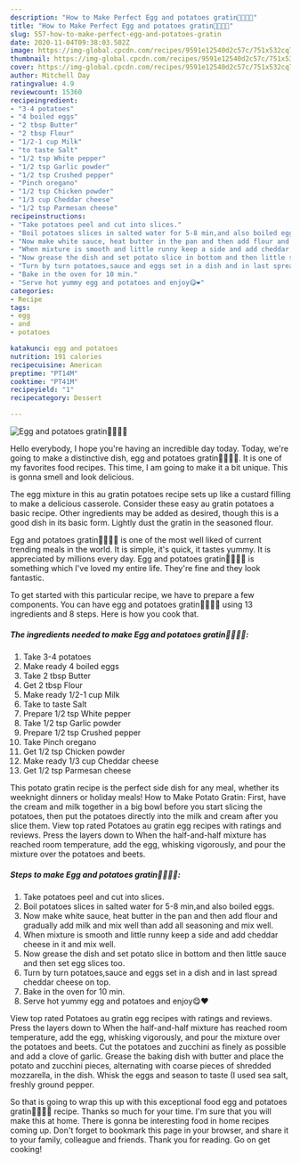 ```yaml
---
description: "How to Make Perfect Egg and potatoes gratin🥔🥚🧀🥘"
title: "How to Make Perfect Egg and potatoes gratin🥔🥚🧀🥘"
slug: 557-how-to-make-perfect-egg-and-potatoes-gratin
date: 2020-11-04T09:38:03.502Z
image: https://img-global.cpcdn.com/recipes/9591e12540d2c57c/751x532cq70/egg-and-potatoes-gratin🥔🥚🧀🥘-recipe-main-photo.jpg
thumbnail: https://img-global.cpcdn.com/recipes/9591e12540d2c57c/751x532cq70/egg-and-potatoes-gratin🥔🥚🧀🥘-recipe-main-photo.jpg
cover: https://img-global.cpcdn.com/recipes/9591e12540d2c57c/751x532cq70/egg-and-potatoes-gratin🥔🥚🧀🥘-recipe-main-photo.jpg
author: Mitchell Day
ratingvalue: 4.9
reviewcount: 15360
recipeingredient:
- "3-4 potatoes"
- "4 boiled eggs"
- "2 tbsp Butter"
- "2 tbsp Flour"
- "1/2-1 cup Milk"
- "to taste Salt"
- "1/2 tsp White pepper"
- "1/2 tsp Garlic powder"
- "1/2 tsp Crushed pepper"
- "Pinch oregano"
- "1/2 tsp Chicken powder"
- "1/3 cup Cheddar cheese"
- "1/2 tsp Parmesan cheese"
recipeinstructions:
- "Take potatoes peel and cut into slices."
- "Boil potatoes slices in salted water for 5-8 min,and also boiled eggs."
- "Now make white sauce, heat butter in the pan and then add flour and gradually add milk and mix well than add all seasoning and mix well."
- "When mixture is smooth and little runny keep a side and add cheddar cheese in it and mix well."
- "Now grease the dish and set potato slice in bottom and then little sauce and then set egg slices too."
- "Turn by turn potatoes,sauce and eggs set in a dish and in last spread cheddar cheese on top."
- "Bake in the oven for 10 min."
- "Serve hot yummy egg and potatoes and enjoy😋❤️"
categories:
- Recipe
tags:
- egg
- and
- potatoes

katakunci: egg and potatoes 
nutrition: 191 calories
recipecuisine: American
preptime: "PT14M"
cooktime: "PT41M"
recipeyield: "1"
recipecategory: Dessert

---
```



![Egg and potatoes gratin🥔🥚🧀🥘](https://img-global.cpcdn.com/recipes/9591e12540d2c57c/751x532cq70/egg-and-potatoes-gratin🥔🥚🧀🥘-recipe-main-photo.jpg)

Hello everybody, I hope you're having an incredible day today. Today, we're going to make a distinctive dish, egg and potatoes gratin🥔🥚🧀🥘. It is one of my favorites food recipes. This time, I am going to make it a bit unique. This is gonna smell and look delicious.

The egg mixture in this au gratin potatoes recipe sets up like a custard filling to make a delicious casserole. Consider these easy au gratin potatoes a basic recipe. Other ingredients may be added as desired, though this is a good dish in its basic form. Lightly dust the gratin in the seasoned flour.

Egg and potatoes gratin🥔🥚🧀🥘 is one of the most well liked of current trending meals in the world. It is simple, it's quick, it tastes yummy. It is appreciated by millions every day. Egg and potatoes gratin🥔🥚🧀🥘 is something which I've loved my entire life. They're fine and they look fantastic.


To get started with this particular recipe, we have to prepare a few components. You can have egg and potatoes gratin🥔🥚🧀🥘 using 13 ingredients and 8 steps. Here is how you cook that.

<!--inarticleads1-->

##### The ingredients needed to make Egg and potatoes gratin🥔🥚🧀🥘:

1. Take 3-4 potatoes
1. Make ready 4 boiled eggs
1. Take 2 tbsp Butter
1. Get 2 tbsp Flour
1. Make ready 1/2-1 cup Milk
1. Take to taste Salt
1. Prepare 1/2 tsp White pepper
1. Take 1/2 tsp Garlic powder
1. Prepare 1/2 tsp Crushed pepper
1. Take Pinch oregano
1. Get 1/2 tsp Chicken powder
1. Make ready 1/3 cup Cheddar cheese
1. Get 1/2 tsp Parmesan cheese


This potato gratin recipe is the perfect side dish for any meal, whether its weeknight dinners or holiday meals! How to Make Potato Gratin: First, have the cream and milk together in a big bowl before you start slicing the potatoes, then put the potatoes directly into the milk and cream after you slice them. View top rated Potatoes au gratin egg recipes with ratings and reviews. Press the layers down to When the half-and-half mixture has reached room temperature, add the egg, whisking vigorously, and pour the mixture over the potatoes and beets. 

<!--inarticleads2-->

##### Steps to make Egg and potatoes gratin🥔🥚🧀🥘:

1. Take potatoes peel and cut into slices.
1. Boil potatoes slices in salted water for 5-8 min,and also boiled eggs.
1. Now make white sauce, heat butter in the pan and then add flour and gradually add milk and mix well than add all seasoning and mix well.
1. When mixture is smooth and little runny keep a side and add cheddar cheese in it and mix well.
1. Now grease the dish and set potato slice in bottom and then little sauce and then set egg slices too.
1. Turn by turn potatoes,sauce and eggs set in a dish and in last spread cheddar cheese on top.
1. Bake in the oven for 10 min.
1. Serve hot yummy egg and potatoes and enjoy😋❤️


View top rated Potatoes au gratin egg recipes with ratings and reviews. Press the layers down to When the half-and-half mixture has reached room temperature, add the egg, whisking vigorously, and pour the mixture over the potatoes and beets. Cut the potatoes and zucchini as finely as possible and add a clove of garlic. Grease the baking dish with butter and place the potato and zucchini pieces, alternating with coarse pieces of shredded mozzarella, in the dish. Whisk the eggs and season to taste (I used sea salt, freshly ground pepper. 

So that is going to wrap this up with this exceptional food egg and potatoes gratin🥔🥚🧀🥘 recipe. Thanks so much for your time. I'm sure that you will make this at home. There is gonna be interesting food in home recipes coming up. Don't forget to bookmark this page in your browser, and share it to your family, colleague and friends. Thank you for reading. Go on get cooking!
